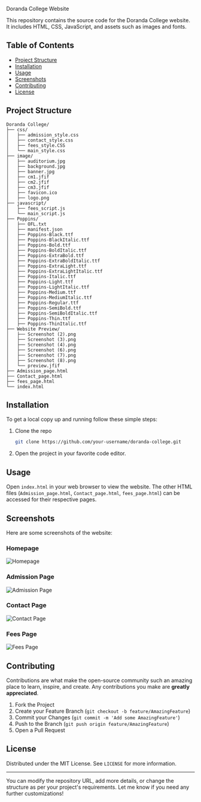 Doranda College Website

This repository contains the source code for the Doranda College website. It includes HTML, CSS, JavaScript, and assets such as images and fonts.

## Table of Contents
- [Project Structure](#project-structure)
- [Installation](#installation)
- [Usage](#usage)
- [Screenshots](#screenshots)
- [Contributing](#contributing)
- [License](#license)

## Project Structure

```
Doranda College/
├── css/
│   ├── admission_style.css
│   ├── contact_style.css
│   ├── fees_style.CSS
│   └── main_style.css
├── image/
│   ├── auditorium.jpg
│   ├── background.jpg
│   ├── banner.jpg
│   ├── cm1.jfif
│   ├── cm2.jfif
│   ├── cm3.jfif
│   ├── favicon.ico
│   ├── logo.png
├── javascript/
│   ├── fees_script.js
│   └── main_script.js
├── Poppins/
│   ├── OFL.txt
│   ├── manifest.json
│   ├── Poppins-Black.ttf
│   ├── Poppins-BlackItalic.ttf
│   ├── Poppins-Bold.ttf
│   ├── Poppins-BoldItalic.ttf
│   ├── Poppins-ExtraBold.ttf
│   ├── Poppins-ExtraBoldItalic.ttf
│   ├── Poppins-ExtraLight.ttf
│   ├── Poppins-ExtraLightItalic.ttf
│   ├── Poppins-Italic.ttf
│   ├── Poppins-Light.ttf
│   ├── Poppins-LightItalic.ttf
│   ├── Poppins-Medium.ttf
│   ├── Poppins-MediumItalic.ttf
│   ├── Poppins-Regular.ttf
│   ├── Poppins-SemiBold.ttf
│   ├── Poppins-SemiBoldItalic.ttf
│   ├── Poppins-Thin.ttf
│   ├── Poppins-ThinItalic.ttf
├── Website Preview/
│   ├── Screenshot (2).png
│   ├── Screenshot (3).png
│   ├── Screenshot (4).png
│   ├── Screenshot (6).png
│   ├── Screenshot (7).png
│   ├── Screenshot (8).png
│   └── preview.jfif
├── Admission_page.html
├── Contact_page.html
├── fees_page.html
└── index.html
```

## Installation

To get a local copy up and running follow these simple steps:

1. Clone the repo
   ```sh
   git clone https://github.com/your-username/doranda-college.git
   ```
2. Open the project in your favorite code editor.

## Usage

Open `index.html` in your web browser to view the website. The other HTML files (`Admission_page.html`, `Contact_page.html`, `fees_page.html`) can be accessed for their respective pages.

## Screenshots

Here are some screenshots of the website:

### Homepage
![Homepage](Website%20Preview/Screenshot%20(2).png)

### Admission Page
![Admission Page](Website%20Preview/Screenshot%20(3).png)

### Contact Page
![Contact Page](Website%20Preview/Screenshot%20(4).png)

### Fees Page
![Fees Page](Website%20Preview/Screenshot%20(6).png)

## Contributing

Contributions are what make the open-source community such an amazing place to learn, inspire, and create. Any contributions you make are **greatly appreciated**.

1. Fork the Project
2. Create your Feature Branch (`git checkout -b feature/AmazingFeature`)
3. Commit your Changes (`git commit -m 'Add some AmazingFeature'`)
4. Push to the Branch (`git push origin feature/AmazingFeature`)
5. Open a Pull Request

## License

Distributed under the MIT License. See `LICENSE` for more information.

---

You can modify the repository URL, add more details, or change the structure as per your project's requirements. Let me know if you need any further customizations!
